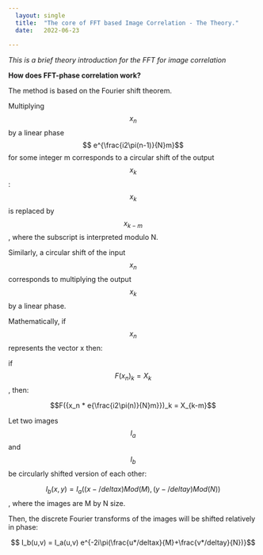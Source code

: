```yaml
---
  layout: single
  title:  "The core of FFT based Image Correlation - The Theory."
  date:   2022-06-23
   
--- 
```


*This is a brief theory introduction for the FFT for image correlation*

**How does FFT-phase correlation work?**

The method is based on the Fourier shift theorem.

Multiplying $$ x_n $$ by a linear phase $$ e^{\frac{i2\pi(n-1)}{N}m}$$ for some integer m corresponds to a circular shift of the output $$x_k$$ : $$x_k$$ is replaced by $$x_{k-m}$$, where the subscript is interpreted modulo N.

Similarly, a circular shift of the input $$x_n$$ corresponds to multiplying the output $$x_k$$ by a linear phase.

Mathematically, if $${x_n}$$ represents the vector x then:

if $$F({x_n})_k = X_k$$, then:

$$F({x_n * e{\frac{i2\pi(n)}{N}m}})_k = X_{k-m}$$  

Let two images $$I_a$$ and $$ I_b $$ be circularly shifted version of each other:

$$I_b(x,y) = I_a((x-/deltax)Mod(M),(y-/deltay)Mod(N))$$, 
where the images are M by N size.

Then, the discrete Fourier transforms of the images will be shifted relatively in phase:

$$ I_b(u,v) = I_a(u,v) e^{-2i\pi(\frac{u*/deltax}{M}+\frac{v*/deltay}{N})}$$
